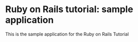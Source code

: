 # Ruby on Rails tutorial: sample application

This is the sample application for the Ruby on Rails Tutorial
